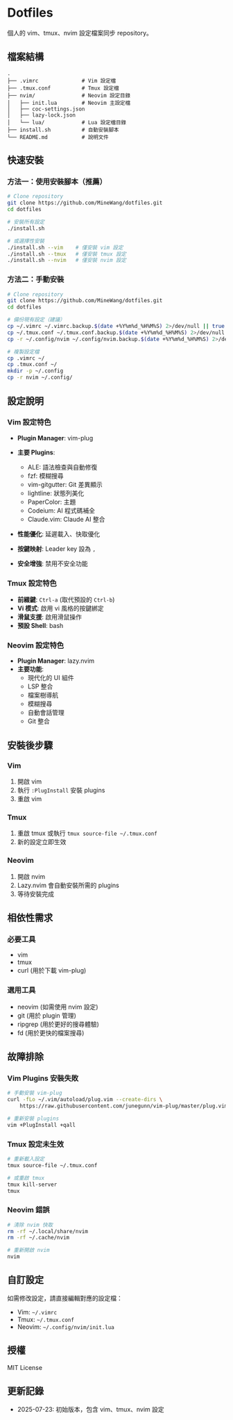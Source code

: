 # Dotfiles

個人的 vim、tmux、nvim 設定檔案同步 repository。

## 檔案結構

```
.
├── .vimrc              # Vim 設定檔
├── .tmux.conf          # Tmux 設定檔
├── nvim/               # Neovim 設定目錄
│   ├── init.lua        # Neovim 主設定檔
│   ├── coc-settings.json
│   ├── lazy-lock.json
│   └── lua/            # Lua 設定檔目錄
├── install.sh          # 自動安裝腳本
└── README.md           # 說明文件
```

## 快速安裝

### 方法一：使用安裝腳本（推薦）

```bash
# Clone repository
git clone https://github.com/MineWang/dotfiles.git
cd dotfiles

# 安裝所有設定
./install.sh

# 或選擇性安裝
./install.sh --vim    # 僅安裝 vim 設定
./install.sh --tmux   # 僅安裝 tmux 設定
./install.sh --nvim   # 僅安裝 nvim 設定
```

### 方法二：手動安裝

```bash
# Clone repository
git clone https://github.com/MineWang/dotfiles.git
cd dotfiles

# 備份現有設定（建議）
cp ~/.vimrc ~/.vimrc.backup.$(date +%Y%m%d_%H%M%S) 2>/dev/null || true
cp ~/.tmux.conf ~/.tmux.conf.backup.$(date +%Y%m%d_%H%M%S) 2>/dev/null || true
cp -r ~/.config/nvim ~/.config/nvim.backup.$(date +%Y%m%d_%H%M%S) 2>/dev/null || true

# 複製設定檔
cp .vimrc ~/
cp .tmux.conf ~/
mkdir -p ~/.config
cp -r nvim ~/.config/
```

## 設定說明

### Vim 設定特色

- **Plugin Manager**: vim-plug
- **主要 Plugins**:
  - ALE: 語法檢查與自動修復
  - fzf: 模糊搜尋
  - vim-gitgutter: Git 差異顯示
  - lightline: 狀態列美化
  - PaperColor: 主題
  - Codeium: AI 程式碼補全
  - Claude.vim: Claude AI 整合

- **性能優化**: 延遲載入、快取優化
- **按鍵映射**: Leader key 設為 `,`
- **安全增強**: 禁用不安全功能

### Tmux 設定特色

- **前綴鍵**: `Ctrl-a` (取代預設的 `Ctrl-b`)
- **Vi 模式**: 啟用 vi 風格的按鍵綁定
- **滑鼠支援**: 啟用滑鼠操作
- **預設 Shell**: bash

### Neovim 設定特色

- **Plugin Manager**: lazy.nvim
- **主要功能**:
  - 現代化的 UI 組件
  - LSP 整合
  - 檔案樹導航
  - 模糊搜尋
  - 自動會話管理
  - Git 整合

## 安裝後步驟

### Vim
1. 開啟 vim
2. 執行 `:PlugInstall` 安裝 plugins
3. 重啟 vim

### Tmux
1. 重啟 tmux 或執行 `tmux source-file ~/.tmux.conf`
2. 新的設定立即生效

### Neovim
1. 開啟 nvim
2. Lazy.nvim 會自動安裝所需的 plugins
3. 等待安裝完成

## 相依性需求

### 必要工具
- vim
- tmux
- curl (用於下載 vim-plug)

### 選用工具
- neovim (如需使用 nvim 設定)
- git (用於 plugin 管理)
- ripgrep (用於更好的搜尋體驗)
- fd (用於更快的檔案搜尋)

## 故障排除

### Vim Plugins 安裝失敗
```bash
# 手動安裝 vim-plug
curl -fLo ~/.vim/autoload/plug.vim --create-dirs \
    https://raw.githubusercontent.com/junegunn/vim-plug/master/plug.vim

# 重新安裝 plugins
vim +PlugInstall +qall
```

### Tmux 設定未生效
```bash
# 重新載入設定
tmux source-file ~/.tmux.conf

# 或重啟 tmux
tmux kill-server
tmux
```

### Neovim 錯誤
```bash
# 清除 nvim 快取
rm -rf ~/.local/share/nvim
rm -rf ~/.cache/nvim

# 重新開啟 nvim
nvim
```

## 自訂設定

如需修改設定，請直接編輯對應的設定檔：
- Vim: `~/.vimrc`
- Tmux: `~/.tmux.conf`  
- Neovim: `~/.config/nvim/init.lua`

## 授權

MIT License

## 更新記錄

- 2025-07-23: 初始版本，包含 vim、tmux、nvim 設定